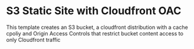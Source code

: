 # S3 Static Site with Cloudfront OAC

This template creates an S3 bucket, a cloudfront distribution with a cache cpoliy and Origin Access Controls that restrict bucket content access to only Cloudfront traffic
